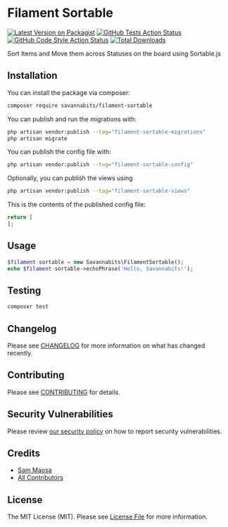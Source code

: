 # Filament Sortable

[![Latest Version on Packagist](https://img.shields.io/packagist/v/savannabits/filament-sortable.svg?style=flat-square)](https://packagist.org/packages/savannabits/filament-sortable)
[![GitHub Tests Action Status](https://img.shields.io/github/workflow/status/savannabits/filament-sortable/run-tests?label=tests)](https://github.com/savannabits/filament-sortable/actions?query=workflow%3Arun-tests+branch%3Amain)
[![GitHub Code Style Action Status](https://img.shields.io/github/workflow/status/savannabits/filament-sortable/Check%20&%20fix%20styling?label=code%20style)](https://github.com/savannabits/filament-sortable/actions?query=workflow%3A"Check+%26+fix+styling"+branch%3Amain)
[![Total Downloads](https://img.shields.io/packagist/dt/savannabits/filament-sortable.svg?style=flat-square)](https://packagist.org/packages/savannabits/filament-sortable)



Sort Items and Move them across Statuses on the board using Sortable.js

## Installation

You can install the package via composer:

```bash
composer require savannabits/filament-sortable
```

You can publish and run the migrations with:

```bash
php artisan vendor:publish --tag="filament-sortable-migrations"
php artisan migrate
```

You can publish the config file with:

```bash
php artisan vendor:publish --tag="filament-sortable-config"
```

Optionally, you can publish the views using

```bash
php artisan vendor:publish --tag="filament-sortable-views"
```

This is the contents of the published config file:

```php
return [
];
```

## Usage

```php
$filament-sortable = new Savannabits\FilamentSortable();
echo $filament-sortable->echoPhrase('Hello, Savannabits!');
```

## Testing

```bash
composer test
```

## Changelog

Please see [CHANGELOG](CHANGELOG.md) for more information on what has changed recently.

## Contributing

Please see [CONTRIBUTING](.github/CONTRIBUTING.md) for details.

## Security Vulnerabilities

Please review [our security policy](../../security/policy) on how to report security vulnerabilities.

## Credits

- [Sam Maosa](https://github.com/savannabits)
- [All Contributors](../../contributors)

## License

The MIT License (MIT). Please see [License File](LICENSE.md) for more information.

